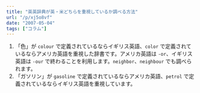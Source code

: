 ```yaml
---
title: "英英辞典が英・米どちらを重視しているか調べる方法"
url: "/p/xj5o8vf"
date: "2007-05-04"
tags: ["コラム"]
---
```


1. 「色」が `colour` で定義されているならイギリス英語、`color` で定義されているならアメリカ英語を重視した辞書です。アメリカ英語は `-or`、イギリス英語は `-our` で終わることを利用します。`neighbor`、`neighbour` でも調べられます。
2. 「ガソリン」が `gasoline` で定義されているならアメリカ英語、`petrol` で定義されているならイギリス英語を重視しています。

